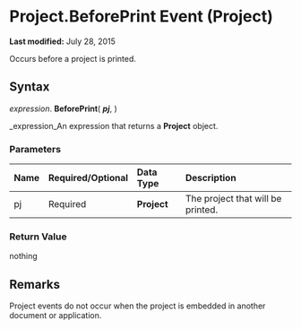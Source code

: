 
# Project.BeforePrint Event (Project)

 **Last modified:** July 28, 2015

Occurs before a project is printed.

## Syntax

 _expression_. **BeforePrint**( **_pj_**, )

 _expression_An expression that returns a  **Project** object.


### Parameters



|**Name**|**Required/Optional**|**Data Type**|**Description**|
|:-----|:-----|:-----|:-----|
|pj|Required| **Project**|The project that will be printed.|

### Return Value

nothing


## Remarks

Project events do not occur when the project is embedded in another document or application. 

